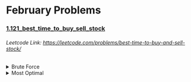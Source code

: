 # February Problems

### [1.121_best_time_to_buy_sell_stock](https://github.com/shamli1997/leetcode_problems/blob/main/Leetcode_Problems/February/1.121_best_time_to_buy_sell_stock.py)
###### Leetcode Link: https://leetcode.com/problems/best-time-to-buy-and-sell-stock/
<details><summary>Brute Force</summary>


##### TC: (N ^ 2)
##### SC: O(1)

1. Use a for loop of ‘i’ from 0 to n.
2. Use another for loop from ‘i+1’ to n.
3. If arr[j] > arr[i] , take the difference and compare  and store it in the maxProfit variable.
4. Return maxProfit.
</details>

<details><summary>Most Optimal</summary>

##### TC: O(N)
##### SC: O(1)
 1. Initialize min_price = prices[0] and max_profit = 0
 2. iterate through the array
 3. min_price = min(price,min_price)
 4. max_profit = max(max_profit, price - min_price)
 5. return max_profit

</details>